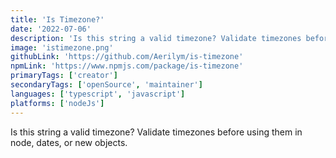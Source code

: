 ```yaml
---
title: 'Is Timezone?'
date: '2022-07-06'
description: 'Is this string a valid timezone? Validate timezones before using them in node, dates, or new objects.'
image: 'istimezone.png'
githubLink: 'https://github.com/Aerilym/is-timezone'
npmLink: 'https://www.npmjs.com/package/is-timezone'
primaryTags: ['creator']
secondaryTags: ['openSource', 'maintainer']
languages: ['typescript', 'javascript']
platforms: ['nodeJs']
---
```


Is this string a valid timezone? Validate timezones before using them in node, dates, or new objects.
